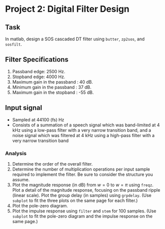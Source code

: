 # Project 2: Digital Filter Design

## Task

In matlab, design a SOS cascaded DT filter using `butter`, `zp2sos`, and `sosfilt`.

## Filter Specifications

1. Passband edge: 2500 Hz.
2. Stopband edge: 4000 Hz.
3. Maximum gain in the passband : 40 dB.
4. Minimum gain in the passband : 37 dB.
5. Maximum gain in the stopband : -55 dB.

## Input signal

- Sampled at 44100 (fs) Hz
- Consists of a summation of a speech signal which was band-limited at 4 kHz using a low-pass filter with a very narrow transition band, and a noise signal which was filtered at 4 kHz using a high-pass filter with a very narrow transition band

### Analysis

1. Determine the order of the overall filter.
2. Determine the number of multiplication operations per input sample required to implement the filter. Be sure to consider the structure you assume.
3. Plot the magnitude response (in dB) from $w=0$ to $w=\pi$ using `freqz`. Plot a detail of the magnitude response, focusing on the passband ripple (linear scale). Plot the group delay (in samples) using `grpdelay`. (Use `subplot` to fit the three plots on the same page for each filter.)
4. Plot the pole-zero diagram.
5. Plot the impulse response using `filter` and `stem` for 100 samples. (Use `subplot` to fit the pole-zero diagram and the impulse response on the same page.)
